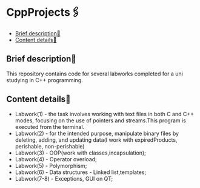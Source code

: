 # CppProjects🖇️
-  [Brief description📌](#Brief-description📌)
-  [Content details📃](#Content-details📃)
## Brief description📌
This repository contains code for several labworks completed for a uni studying in C++ programming.  
## Content details📃
* Labwork(1) - the task involves working with text files in both C and C++ modes, focusing on the use of pointers and streams.This program is executed from the terminal.
* Labwork(2) - for the intended purpose, manipulate binary files by deleting, adding, and updating data(I work with expiredProducts, perishable, non-perishable)
* Labwork(3) - OOP(work with classes,incapsulation);
* Labwork(4) - Operator overload;
* Labwork(5) - Polymorphism;
* Labwork(6) - Data structures - Linked list,templates;
* Labwork(7-8) - Exceptions, GUI on QT;
